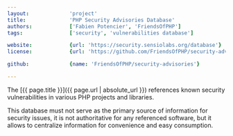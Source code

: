 ```yaml
---
layout:             'project'
title:              'PHP Security Advisories Database'
authors:            ['Fabien Potencier', 'FriendsOfPHP'] 
tags:               ['security', 'vulnerabilities database'] 

website:            {url: 'https://security.sensiolabs.org/database'}
license:            {url: 'https://github.com/FriendsOfPHP/security-advisories/blob/master/LICENSE', label: 'The Unlicense'}

github:             {name: 'FriendsOfPHP/security-advisories'}

---
```


The [{{ page.title }}]({{ page.url | absolute_url }}) references known security vulnerabilities in various PHP projects and libraries.
 
<!--more--> 

This database must not serve as the primary source of information for security issues,
it is not authoritative for any referenced software,
but it allows to centralize information for convenience and easy consumption.
